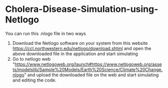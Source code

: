 # Cholera-Disease-Simulation-using-Netlogo

You can run this .nlogo file in two ways

1. Download the Netlogo software on your system from this website https://ccl.northwestern.edu/netlogo/download.shtml and open the above downloaded file in the application and start simulating
2. Go to netlogo web "https://www.netlogoweb.org/launch#https://www.netlogoweb.org/assets/modelslib/Sample%20Models/Earth%20Science/Climate%20Change.nlogo" and upload the downloaded file on the web and start simulating and editing the code.
